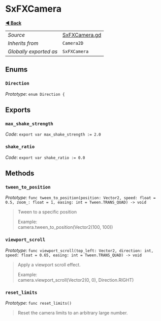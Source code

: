 # SxFXCamera

**[◀️ Back](../readme.md)**

|    |     |
|----|-----|
|*Source*|[SxFXCamera.gd](../../../../nodes/fx/SxFXCamera/SxFXCamera.gd)|
|*Inherits from*|`Camera2D`|
|*Globally exported as*|`SxFXCamera`|

## Enums

### `Direction`

*Prototype*: `enum Direction {`

## Exports

### `max_shake_strength`

*Code*: `export var max_shake_strength := 2.0`

### `shake_ratio`

*Code*: `export var shake_ratio := 0.0`

## Methods

### `tween_to_position`

*Prototype*: `func tween_to_position(position: Vector2, speed: float = 0.5, zoom_: float = 1, easing: int = Tween.TRANS_QUAD) -> void`

> Tween to a specific position  
>   
> Example:  
>   camera.tween_to_position(Vector2(100, 100))  
### `viewport_scroll`

*Prototype*: `func viewport_scroll(top_left: Vector2, direction: int, speed: float = 0.65, easing: int = Tween.TRANS_QUAD) -> void`

> Apply a viewport scroll effect.  
>   
> Example:  
>   camera.viewport_scroll(Vector2(0, 0), Direction.RIGHT)  
### `reset_limits`

*Prototype*: `func reset_limits()`

> Reset the camera limits to an arbitrary large number.  
